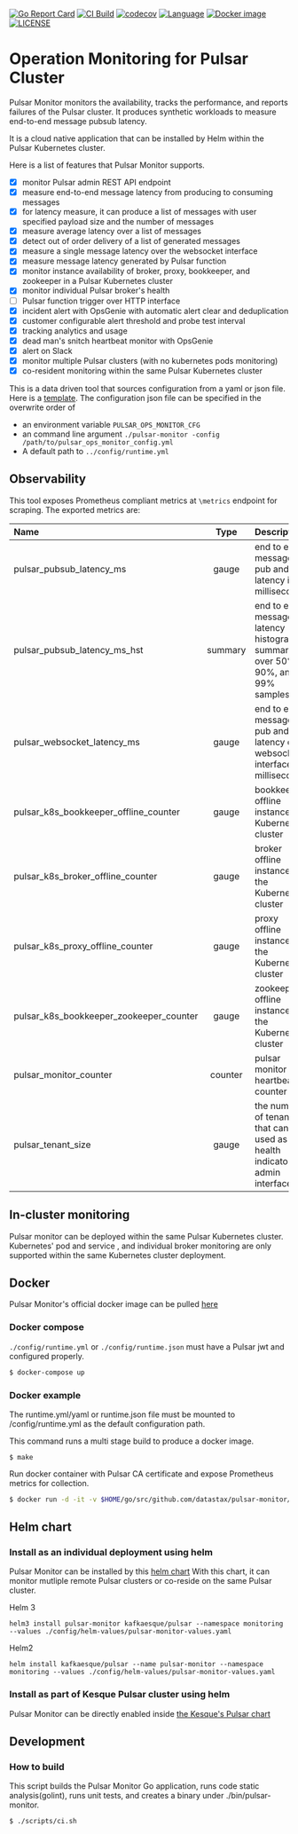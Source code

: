 [![Go Report Card](https://goreportcard.com/badge/github.com/datastax/pulsar-monitor)](https://goreportcard.com/report/github.com/datastax/pulsar-monitor)
[![CI Build](https://github.com/datastax/pulsar-monitor/workflows/ci/badge.svg
)](https://github.com/datastax/pulsar-monitor/actions)
[![codecov](https://codecov.io/gh/datastax/pulsar-monitor/branch/master/graph/badge.svg)](https://codecov.io/gh/datastax/pulsar-monitor)
[![Language](https://img.shields.io/badge/Language-Go-blue.svg)](https://golang.org/)
[![Docker image](https://img.shields.io/docker/image-size/kesque/pulsar-monitor)](https://hub.docker.com/r/kesque/pulsar-monitor/)
[![LICENSE](https://img.shields.io/hexpm/l/pulsar.svg)](https://github.com/datastax/pulsar-monitor/blob/master/LICENSE)

# Operation Monitoring for Pulsar Cluster
Pulsar Monitor monitors the availability, tracks the performance, and reports failures of the Pulsar cluster. It produces synthetic workloads to measure end-to-end message pubsub latency.

It is a cloud native application that can be installed by Helm within the Pulsar Kubernetes cluster.

Here is a list of features that Pulsar Monitor supports.
- [x] monitor Pulsar admin REST API endpoint
- [x] measure end-to-end message latency from producing to consuming messages
- [x] for latency measure, it can produce a list of messages with user specified payload size and the number of messages
- [x] measure average latency over a list of messages
- [x] detect out of order delivery of a list of generated messages
- [x] measure a single message latency over the websocket interface
- [x] measure message latency generated by Pulsar function
- [x] monitor instance availability of broker, proxy, bookkeeper, and zookeeper in a Pulsar Kubernetes cluster
- [x] monitor individual Pulsar broker's health
- [ ] Pulsar function trigger over HTTP interface
- [x] incident alert with OpsGenie with automatic alert clear and deduplication
- [x] customer configurable alert threshold and probe test interval
- [x] tracking analytics and usage
- [x] dead man's snitch heartbeat monitor with OpsGenie
- [x] alert on Slack
- [x] monitor multiple Pulsar clusters (with no kubernetes pods monitoring)
- [x] co-resident monitoring within the same Pulsar Kubernetes cluster

This is a data driven tool that sources configuration from a yaml or json file. Here is a [template](../config/runtime_template.json).
The configuration json file can be specified in the overwrite order of 
- an environment variable `PULSAR_OPS_MONITOR_CFG`
- an command line argument `./pulsar-monitor -config /path/to/pulsar_ops_monitor_config.yml`
- A default path to `../config/runtime.yml`

## Observability
This tool exposes Prometheus compliant metrics at `\metrics` endpoint for scraping. The exported metrics are:

| Name | Type | Description |
|:------|:------:|:------------|
| pulsar_pubsub_latency_ms | gauge | end to end message pub and sub latency in milliseconds |
| pulsar_pubsub_latency_ms_hst | summary | end to end message latency histogram summary over 50%, 90%, and 99% samples |
| pulsar_websocket_latency_ms | gauge | end to end message pub and sub latency over websocket interface in milliseconds |
| pulsar_k8s_bookkeeper_offline_counter | gauge | bookkeeper offline instances in Kubernetes cluster |
| pulsar_k8s_broker_offline_counter | gauge | broker offline instances in the Kubernetes cluster |
| pulsar_k8s_proxy_offline_counter | gauge | proxy offline instances in the Kubernetes cluster |
| pulsar_k8s_bookkeeper_zookeeper_counter | gauge | zookeeper offline instances in the Kubernetes cluster |
| pulsar_monitor_counter | counter | pulsar monitor heartbeat counter |
| pulsar_tenant_size | gauge | the number of tenants that can be used as a health indicator of admin interface |

## In-cluster monitoring
Pulsar monitor can be deployed within the same Pulsar Kubernetes cluster. Kubernetes' pod and service , and individual broker monitoring are only supported within the same Kubernetes cluster deployment.


## Docker
Pulsar Monitor's official docker image can be pulled [here](https://hub.docker.com/repository/docker/kesque/pulsar-monitor)

### Docker compose
`./config/runtime.yml` or `./config/runtime.json` must have a Pulsar jwt and configured properly.

``` bash
$ docker-compose up
```

### Docker example
The runtime.yml/yaml or runtime.json file must be mounted to /config/runtime.yml as the default configuration path.

This command runs a multi stage build to produce a docker image.
```
$ make
```

Run docker container with Pulsar CA certificate and expose Prometheus metrics for collection.

``` bash
$ docker run -d -it -v $HOME/go/src/github.com/datastax/pulsar-monitor/config/runtime.yml:/config/runtime.yml -v /etc/pki/ca-trust/extracted/pem/tls-ca-bundle.pem:/etc/ssl/certs/ca-bundle.crt -p 8080:8080 --name=pulsar-monitor kesque/pulsar-monitor:1.2.91
```

## Helm chart

### Install as an individual deployment using helm
Pulsar Monitor can be installed by this [helm chart](https://github.com/datastax/pulsar-helm-chart/tree/master/helm-chart-sources/pulsar-monitor)
With this chart, it can monitor mutliple remote Pulsar clusters or co-reside on the same Pulsar cluster.

Helm 3
```
helm3 install pulsar-monitor kafkaesque/pulsar --namespace monitoring --values ./config/helm-values/pulsar-monitor-values.yaml
```

Helm2
```
helm install kafkaesque/pulsar --name pulsar-monitor --namespace monitoring --values ./config/helm-values/pulsar-monitor-values.yaml
```

### Install as part of Kesque Pulsar cluster using helm

Pulsar Monitor can be directly enabled inside [the Kesque's Pulsar chart](https://github.com/datastax/pulsar-helm-chart/blob/master/helm-chart-sources/pulsar/values.yaml#L1571)


## Development

### How to build
This script builds the Pulsar Monitor Go application, runs code static analysis(golint), runs unit tests, and creates a binary under ./bin/pulsar-monitor.
```
$ ./scripts/ci.sh
```
